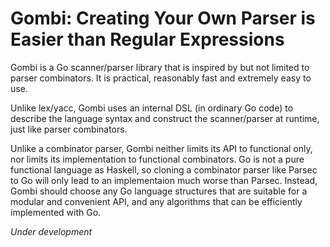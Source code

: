 Gombi: Creating Your Own Parser is Easier than Regular Expressions
==================================================================

Gombi is a Go scanner/parser library that is inspired by but not limited to parser
combinators. It is practical, reasonably fast and extremely easy to use.

Unlike lex/yacc, Gombi uses an internal DSL (in ordinary Go code) to describe
the language syntax and construct the scanner/parser at runtime, just like parser
combinators.

Unlike a combinator parser, Gombi neither limits its API to functional only, nor
limits its implementation to functional combinators. Go is not a pure functional
language as Haskell, so cloning a combinator parser like Parsec to Go will only
lead to an implementaion much worse than Parsec. Instead, Gombi should choose
any Go language structures that are suitable for a modular and convenient API,
and any algorithms that can be efficiently implemented with Go.

*Under development*
